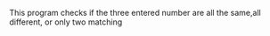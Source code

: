 This program checks if the three entered number are all the same,all different, or only two matching 
